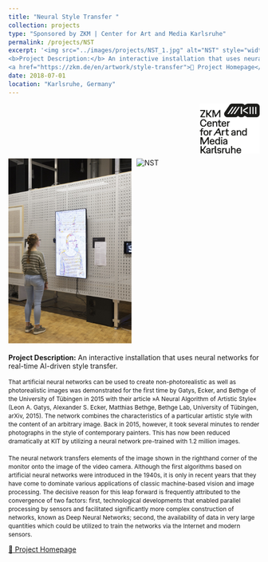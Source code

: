 ```yaml
---
title: "Neural Style Transfer "
collection: projects
type: "Sponsored by ZKM | Center for Art and Media Karlsruhe"
permalink: /projects/NST
excerpt: '<img src="../images/projects/NST_1.jpg" alt="NST" style="width: 40%; max-width: 100%; display: block; margin-left: 20pt; margin-bottom: 15pt;">
<b>Project Description:</b> An interactive installation that uses neural networks for real-time AI-driven style transfer.<br>
<a href="https://zkm.de/en/artwork/style-transfer">🏡 Project Homepage</a>'
date: 2018-07-01
location: "Karlsruhe, Germany"
---
```


<div style="margin-bottom: 10px;">
  <img src="../images/projects/ZKM_logo.svg" alt="NST" style="display: block; margin-left: auto; width: 120px;">
</div>

<div style="display: flex; gap: 10px; margin-bottom: 15pt;">
  <img src="../images/projects/NST_1.jpg" alt="NST" style="width: calc(50% - 5px);">
  <img src="../images/projects/NST_2.jpg" alt="NST" style="width: calc(50% - 5px);">
</div>


<b>Project Description:</b>
An interactive installation that uses neural networks for real-time AI-driven style transfer.

<span style="font-size: 0.85em;">
That artificial neural networks can be used to create non-photorealistic as well as photorealistic images was demonstrated for the first time by Gatys, Ecker, and Bethge of the University of Tübingen in 2015 with their article »A Neural Algorithm of Artistic Style« (Leon A. Gatys, Alexander S. Ecker, Matthias Bethge, Bethge Lab, University of Tübingen, arXiv, 2015). The network combines the characteristics of a particular artistic style with the content of an arbitrary image. Back in 2015, however, it took several minutes to render photographs in the style of contemporary painters. This has now been reduced dramatically at KIT by utilizing a neural network pre-trained with 1.2 million images.
<br><br>
The neural network transfers elements of the image shown in the righthand corner of the monitor onto the image of the video camera. Although the first algorithms based on artificial neural networks were introduced in the 1940s, it is only in recent years that they have come to dominate various applications of classic machine-based vision and image processing. The decisive reason for this leap forward is frequently attributed to the convergence of two factors: first, technological developments that enabled parallel processing by sensors and facilitated significantly more complex construction of networks, known as Deep Neural Networks; second, the availability of data in very large quantities which could be utilized to train the networks via the Internet and modern sensors.
</span>

<p><a href="https://zkm.de/en/artwork/style-transfer">🏡 Project Homepage</a></p>
